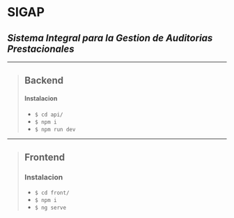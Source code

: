 # SIGAP

## _**S**istema **I**ntegral para la **G**estion de **A**uditorias **P**restacionales_

---

> ## Backend
>
> #### Instalacion
>
> - `$ cd api/`
> - `$ npm i`
> - `$ npm run dev`

---

> ## Frontend
>
> ### Instalacion
>
> - `$ cd front/`
> - `$ npm i`
> - `$ ng serve`
